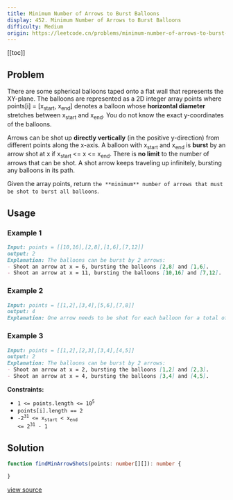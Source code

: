 ```yaml
---
title: Minimum Number of Arrows to Burst Balloons
display: 452. Minimum Number of Arrows to Burst Balloons
difficulty: Medium
origin: https://leetcode.cn/problems/minimum-number-of-arrows-to-burst-balloons
---
```


[[toc]]

## Problem

There are some spherical balloons taped onto a flat wall that represents the XY-plane. The balloons are represented as a 2D integer array points where points[i] = [x<sub>start</sub>, x<sub>end</sub>] denotes a balloon whose **horizontal diameter** stretches between x<sub>start</sub> and x<sub>end</sub>. You do not know the exact y-coordinates of the balloons.

Arrows can be shot up **directly vertically** (in the positive y-direction) from different points along the x-axis. A balloon with x<sub>start</sub> and x<sub>end</sub> is **burst** by an arrow shot at x if x<sub>start</sub> &lt;= x &lt;= x<sub>end</sub>. There is **no limit** to the number of arrows that can be shot. A shot arrow keeps traveling up infinitely, bursting any balloons in its path.

Given the array points, return `the **minimum** number of arrows that must be shot to burst all balloons`.

## Usage

### Example 1

```md
Input: points = [[10,16],[2,8],[1,6],[7,12]]
output: 2
Explanation: The balloons can be burst by 2 arrows:
- Shoot an arrow at x = 6, bursting the balloons [2,8] and [1,6].
- Shoot an arrow at x = 11, bursting the balloons [10,16] and [7,12].
```

### Example 2

```md
Input: points = [[1,2],[3,4],[5,6],[7,8]]
output: 4
Explanation: One arrow needs to be shot for each balloon for a total of 4 arrows.
```

### Example 3

```md
Input: points = [[1,2],[2,3],[3,4],[4,5]]
output: 2
Explanation: The balloons can be burst by 2 arrows:
- Shoot an arrow at x = 2, bursting the balloons [1,2] and [2,3].
- Shoot an arrow at x = 4, bursting the balloons [3,4] and [4,5].
```

**Constraints:**

- <code>1 &lt;= points.length &lt;= 10<sup>5</sup></code>
- <code>points[i].length == 2</code>
- <code>-2<sup>31</sup> &lt;= x<sub>start</sub> &lt; x<sub>end</sub> &lt;= 2<sup>31</sup> - 1</code>

## Solution

```ts
function findMinArrowShots(points: number[][]): number {

}
```

[view source](https://leetcode.cn/problems/minimum-number-of-arrows-to-burst-balloons)
